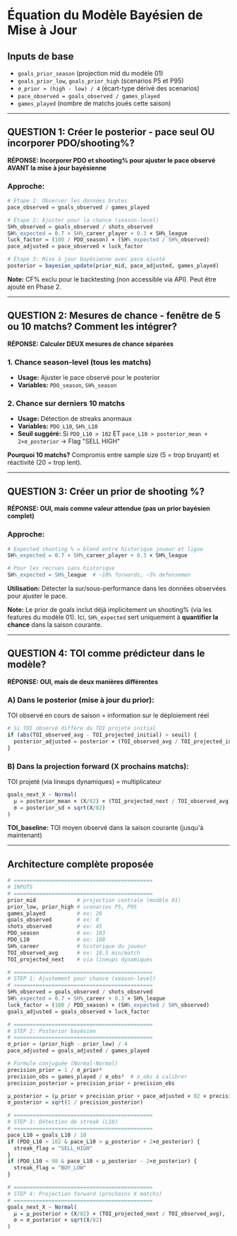# Équation du Modèle Bayésien de Mise à Jour

## Inputs de base

- `goals_prior_season` (projection mid du modèle 01)
- `goals_prior_low`, `goals_prior_high` (scenarios P5 et P95)
- `σ_prior ≈ (high - low) / 4` (écart-type dérivé des scenarios)
- `pace_observed = goals_observed / games_played`
- `games_played` (nombre de matchs joués cette saison)

---

## QUESTION 1: Créer le posterior - pace seul OU incorporer PDO/shooting%?

**RÉPONSE: Incorporer PDO et shooting% pour ajuster le pace observé AVANT la mise à jour bayésienne**

### Approche:
```r
# Étape 1: Observer les données brutes
pace_observed = goals_observed / games_played

# Étape 2: Ajuster pour la chance (season-level)
SH%_observed = goals_observed / shots_observed
SH%_expected = 0.7 × SH%_career_player + 0.3 × SH%_league
luck_factor = (100 / PDO_season) × (SH%_expected / SH%_observed)
pace_adjusted = pace_observed × luck_factor

# Étape 3: Mise à jour bayésienne avec pace ajusté
posterior = bayesian_update(prior_mid, pace_adjusted, games_played)
```

**Note:** CF% exclu pour le backtesting (non accessible via API). Peut être ajouté en Phase 2.

---

## QUESTION 2: Mesures de chance - fenêtre de 5 ou 10 matchs? Comment les intégrer?

**RÉPONSE: Calculer DEUX mesures de chance séparées**

### 1. Chance season-level (tous les matchs)
- **Usage:** Ajuster le pace observé pour le posterior
- **Variables:** `PDO_season`, `SH%_season`

### 2. Chance sur derniers 10 matchs
- **Usage:** Détection de streaks anormaux
- **Variables:** `PDO_L10`, `SH%_L10`
- **Seuil suggéré:** Si `PDO_L10 > 102` ET `pace_L10 > posterior_mean + 2×σ_posterior` → Flag "SELL HIGH"

**Pourquoi 10 matchs?** Compromis entre sample size (5 = trop bruyant) et réactivité (20 = trop lent).

---

## QUESTION 3: Créer un prior de shooting %?

**RÉPONSE: OUI, mais comme valeur attendue (pas un prior bayésien complet)**

### Approche:
```r
# Expected shooting % = blend entre historique joueur et ligue
SH%_expected = 0.7 × SH%_career_player + 0.3 × SH%_league

# Pour les recrues sans historique
SH%_expected = SH%_league  # ~10% forwards, ~5% defensemen
```

**Utilisation:** Détecter la sur/sous-performance dans les données observées pour ajuster le pace.

**Note:** Le prior de goals inclut déjà implicitement un shooting% (via les features du modèle 01). Ici, `SH%_expected` sert uniquement à **quantifier la chance** dans la saison courante.

---

## QUESTION 4: TOI comme prédicteur dans le modèle?

**RÉPONSE: OUI, mais de deux manières différentes**

### A) Dans le posterior (mise à jour du prior):
TOI observé en cours de saison = information sur le déploiement réel
```r
# Si TOI observé diffère du TOI projeté initial
if (abs(TOI_observed_avg - TOI_projected_initial) > seuil) {
  posterior_adjusted = posterior × (TOI_observed_avg / TOI_projected_initial)
}
```

### B) Dans la projection forward (X prochains matchs):
TOI projeté (via lineups dynamiques) = multiplicateur
```r
goals_next_X ~ Normal(
  μ = posterior_mean × (X/82) × (TOI_projected_next / TOI_observed_avg),
  σ = posterior_sd × sqrt(X/82)
)
```

**TOI_baseline:** TOI moyen observé dans la saison courante (jusqu'à maintenant)

---

## Architecture complète proposée

```r
# ============================================
# INPUTS
# ============================================
prior_mid             # projection centrale (modèle 01)
prior_low, prior_high # scenarios P5, P95
games_played          # ex: 20
goals_observed        # ex: 8
shots_observed        # ex: 45
PDO_season            # ex: 103
PDO_L10               # ex: 108
SH%_career            # historique du joueur
TOI_observed_avg      # ex: 18.5 min/match
TOI_projected_next    # via lineups dynamiques

# ============================================
# STEP 1: Ajustement pour chance (season-level)
# ============================================
SH%_observed = goals_observed / shots_observed
SH%_expected = 0.7 × SH%_career + 0.3 × SH%_league
luck_factor = (100 / PDO_season) × (SH%_expected / SH%_observed)
goals_adjusted = goals_observed × luck_factor

# ============================================
# STEP 2: Posterior bayésien
# ============================================
σ_prior = (prior_high - prior_low) / 4
pace_adjusted = goals_adjusted / games_played

# Formule conjuguée (Normal-Normal)
precision_prior = 1 / σ_prior²
precision_obs = games_played / σ_obs²  # σ_obs à calibrer
precision_posterior = precision_prior + precision_obs

μ_posterior = (μ_prior × precision_prior + pace_adjusted × 82 × precision_obs) / precision_posterior
σ_posterior = sqrt(1 / precision_posterior)

# ============================================
# STEP 3: Détection de streak (L10)
# ============================================
pace_L10 = goals_L10 / 10
if (PDO_L10 > 102 & pace_L10 > μ_posterior + 2×σ_posterior) {
  streak_flag = "SELL_HIGH"
}
if (PDO_L10 < 98 & pace_L10 < μ_posterior - 2×σ_posterior) {
  streak_flag = "BUY_LOW"
}

# ============================================
# STEP 4: Projection forward (prochains X matchs)
# ============================================
goals_next_X ~ Normal(
  μ = μ_posterior × (X/82) × (TOI_projected_next / TOI_observed_avg),
  σ = σ_posterior × sqrt(X/82)
)
```
